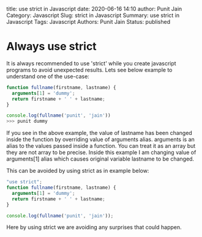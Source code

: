 title: use strict in Javascript 
date: 2020-06-16 14:10
author: Punit Jain
Category: Javascript
Slug: strict in Javascript
Summary: use strict in Javascript
Tags: Javascript
Authors: Punit Jain
Status: published

# Always use strict

It is always recommended to use 'strict' while you create javascript programs to avoid unexpected results.
Lets see below example to understand one of the use-case:

```javascript
function fullname(firstname, lastname) {
  arguments[1] = 'dummy';
  return firstname + ' ' + lastname;
}

console.log(fullname('punit', 'jain'))
>>> punit dummy

```
If you see in the above example, the value of lastname has been changed inside the function by overriding value of arguments alias.
arguments is an alias to the values passed inside a function. You can treat it as an array but they are not array to be precise.
 Inside this example I am changing value of arguments[1] alias which causes original variable lastname to be changed.
 
 This can be avoided by using strict as in example below:
 
```javascript
"use strict";
function fullname(firstname, lastname) {
  arguments[1] = 'dummy';
  return firstname + ' ' + lastname;
}

console.log(fullname('punit', 'jain'));

```

Here by using strict we are avoiding any surprises that could happen.